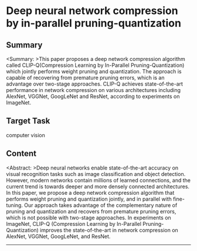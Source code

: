# Deep neural network compression by in-parallel pruning-quantization

## Summary

<Summary: >This paper proposes a deep network compression algorithm called CLIP-Q(Compression Learning by In-Parallel Pruning-Quantization) which jointly performs weight pruning and quantization. The approach is capable of recovering from premature pruning errors, which is an advantage over two-stage approaches. CLIP-Q achieves state-of-the-art performance in network compression on various architectures including AlexNet, VGGNet, GoogLeNet and ResNet, according to experiments on ImageNet.


## Target Task

computer vision

## Content

<Abstract: >Deep neural networks enable state-of-the-art accuracy on visual recognition tasks such as image classification and object detection. However, modern networks contain millions of learned connections, and the current trend is towards deeper and more densely connected architectures. In this paper, we propose a deep network compression algorithm that performs weight pruning and quantization jointly, and in parallel with fine-tuning. Our approach takes advantage of the complementary nature of pruning and quantization and recovers from premature pruning errors, which is not possible with two-stage approaches. In experiments on ImageNet, CLIP-Q (Compression Learning by In-Parallel Pruning-Quantization) improves the state-of-the-art in network compression on AlexNet, VGGNet, GoogLeNet, and ResNet.



---

